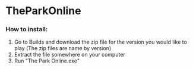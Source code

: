 # TheParkOnline
### How to install:
1. Go to Builds and download the zip file for the version you would like to play (The zip files are name by version)
2. Extract the file somewhere on your computer
3. Run "The Park Online.exe"
